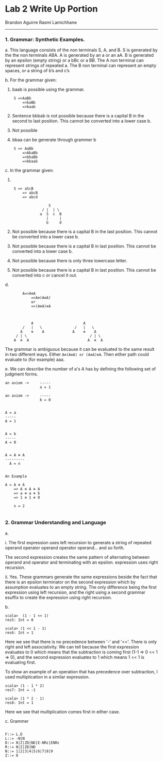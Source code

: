 # Lab 2 Write Up Portion

Brandon Aguirre
Rasmi Lamichhane

---

### 1. Grammar: Synthetic Examples.

a. This language consists of the non terminals S, A, and B. S is generated by the the non terminals ABA. A is generated by an a or an aA. B is generated by an epsilon (empty string) or a bBc or a BB. The A non terminal can represent strings of repeated a. The B non terminal can represent an empty spaces, or a string of b’s and c’s 

b. For the grammar given: 

1. baab is possible using the grammar.
```
	S =>AaBb
    	=>baBb
    	=>baab
```

2. Sentence bbbab is not possible because there is a capital B in the second to last position. This cannot be converted into a lower case b.

3. Not possible

4. bbaa can be generate through grammer b 
```
	S => AaBb
  		=>AbaBb 
  		=>bbaBb
  		=>bbaab
```

c.  In the grammar given:  

1. 
```
	S => aScB
		=> abcB
		=> abcd

				    S
				 / |  | \
				a  S  c  B
				   |     |
			       b     d

```
2. Not possible because there is a capital B in the last position. This cannot be converted into a lower case b.

3. Not possible because there is a capital B in last position. This cannot be converted into a lower case b.

4. Not possible because there is only three lowercase letter.
 
5. Not possible because there is a capital B in last position. This cannot be converted into c or cancel it out.

d.
```
	    A=>A⊕A
	    	=>A⊕(A⊕A)
	    	or
	    	=>(A⊕A)⊕A 



	    	A 						A
	    /	|	\               /   |   \
	   A 	⊕    A             A    ⊕    A
	 / | \                             / | \
	A  ⊕  A                           A  ⊕  A

```

The grammar is ambiguous because it can be evaluated to the same result in two different ways. Either `A⊕(A⊕A) or (A⊕A)⊕A`. Then either path could evaluate to (for example) aaa.

e.  We can describe the number of a's A has by defining the following set of judgment forms.

```
an axiom ->		-----
				a = 1

an axiom ->		-----
				b = 0


A = a
-----
A = 1


A = b
-----
A = 0


A = A ⊕ A
---------
  A = n


An Example

A = A ⊕ A
	=> A ⊕ A ⊕ A
	=> a ⊕ a ⊕ b
	=> 1 ⊕ 1 ⊕ 0

	n = 2 


``` 



### 2. Grammar Understanding and Language

a. 

i. The first expression uses left recursion to generate a string of repeated operand operator operand operator operand... and so forth.

The second expression creates the same pattern of alternating between operand and operator and terminating with an epsilon. expression uses right recursion.

ii. Yes. These grammars generate the same expressions beside the fact that there is an epsilon terminator on the second expression which by assumption evaluates to an empty string. The only difference being the first expression using left recursion, and the right using a second grammar esuffix to create the expression using right recursion.

b. 

```
scala>  (1 - 1 << 1)
res5: Int = 0

scala> (1 << 1 - 1)
res6: Int = 1
```

Here we see that there is no precedence between '-' and '<<'. There is only right and left associativity. We can tell because the first expression evaluates to 0 which means that the subtraction is coming first (1-1 => 0 << 1 => 0), and the second expression evaluates to 1 which means 1 << 1 is evaluating first.

To show an example of an operation that has precedence over subtraction, I used multiplication in a similar expression.
```
scala> (1 - 1 * 2)
res7: Int = -1

scala> (1 * 2 - 1)
res8: Int = 1

```
Here we see that multiplication comes first in either case.

c. Grammer
```

F::= L.D
L::= -N|N
D::= N|Z|ZD|ND|E-NRε|ENRε
R::= N|Z|ZD|ND
N::= 1|2|3|4|5|6|7|8|9
Z::= 0

```








